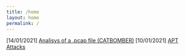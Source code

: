 ```yaml
---
title: /home
layout: home
permalink: /
---
```


[14/01/2021] [Analisys of a .pcap file (CATBOMBER)](https://sekret-sys.github.io/posts/catbomber.html)
[10/01/2021] [APT Attacks](https://sekret-sys.github.io/posts/apt-attacks.html)
